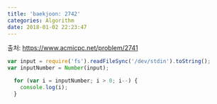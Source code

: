 ```yaml
---
title: 'baekjoon: 2742'
categories: Algorithm
date: 2018-01-02 22:23:47
---
```


출처: https://www.acmicpc.net/problem/2741

```javascript
var input = require('fs').readFileSync('/dev/stdin').toString();
var inputNumber = Number(input);

  for (var i = inputNumber; i > 0; i--) {
    console.log(i); 
  }
  ```
